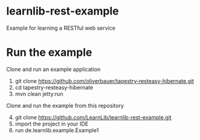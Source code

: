 # learnlib-rest-example
Example for learning a RESTful web service

# Run the example

Clone and run an example application

1. git clone https://github.com/oliverbauer/tapestry-resteasy-hibernate.git
2. cd tapestry-resteasy-hibernate
3. mvn clean jetty:run

Clone and run the example from this repository

4. git clone https://github.com/LearnLib/learnlib-rest-example.git
5. import the project in your IDE
6. run de.learnlib.example.Example1
